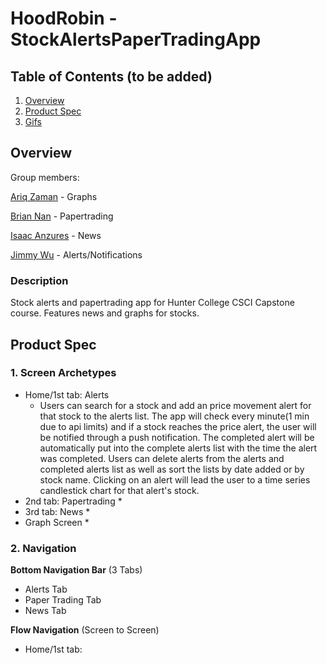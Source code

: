 # HoodRobin - StockAlertsPaperTradingApp

## Table of Contents (to be added)
1. [Overview](#Overview)
2. [Product Spec](#Product-Spec)
3. [Gifs](#Gifs)

## Overview

Group members:


[Ariq Zaman](https://github.com/ariqzaman) - Graphs

[Brian Nan](https://github.com/DogEnjoyer) - Papertrading

[Isaac Anzures](https://github.com/ianzures) - News 

[Jimmy Wu](https://github.com/Jimmy-2) - Alerts/Notifications
### Description
Stock alerts and papertrading app for Hunter College CSCI Capstone course. Features news and graphs for stocks.



## Product Spec

### 1. Screen Archetypes

* Home/1st tab: Alerts
    * Users can search for a stock and add an price movement alert for that stock to the alerts list. The app will check every minute(1 min due to api limits) and if a stock reaches the price alert, the user will be notified through a push notification. The completed alert will be automatically put into the complete alerts list with the time the alert was completed. Users can delete alerts from the alerts and completed alerts list as well as sort the lists by date added or by stock name. Clicking on an alert will lead the user to a time series candlestick chart for that alert's stock.
* 2nd tab: Papertrading
    * 
* 3rd tab: News
    * 
* Graph Screen
    * 

### 2. Navigation

**Bottom Navigation Bar** (3 Tabs) 
* Alerts Tab
* Paper Trading Tab
* News Tab


**Flow Navigation** (Screen to Screen)

* Home/1st tab:
